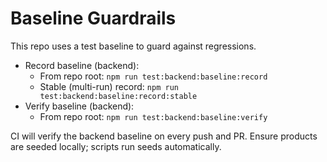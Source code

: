 # Baseline Guardrails

This repo uses a test baseline to guard against regressions.

- Record baseline (backend):
  - From repo root: `npm run test:backend:baseline:record`
  - Stable (multi-run) record: `npm run test:backend:baseline:record:stable`
- Verify baseline (backend):
  - From repo root: `npm run test:backend:baseline:verify`

CI will verify the backend baseline on every push and PR. Ensure products are seeded locally; scripts run seeds automatically.

